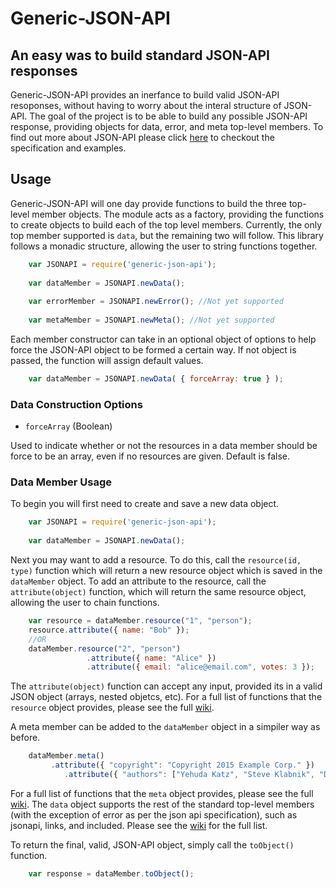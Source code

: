 # Generic-JSON-API
## An easy was to build standard JSON-API responses
Generic-JSON-API provides an inerfance to build valid JSON-API resoponses, without having to worry about the interal structure of JSON-API. The goal of the project is to be able to build any possible JSON-API response, providing objects for data, error, and meta top-level members. To find out more about JSON-API please click [here](http://jsonapi.org/format/) to checkout the specification and examples.

## Usage
Generic-JSON-API will one day provide functions to build the three top-level member objects. The module acts as a factory, providing the  functions to create objects to build each of the top level members. Currently, the only top member supported is `data`, but the remaining two will follow. This library follows a monadic structure, allowing the user to string functions together.

```javascript
	var JSONAPI = require('generic-json-api');
 
	var dataMember = JSONAPI.newData();
	
	var errorMember = JSONAPI.newError(); //Not yet supported
	
	var metaMember = JSONAPI.newMeta(); //Not yet supported
```

Each member constructor can take in an optional object of options to help force the JSON-API object to be formed a certain way. If not object is passed, the function will assign default values.

```javascript
	var dataMember = JSONAPI.newData( { forceArray: true } );
```

### Data Construction Options
* `forceArray` (Boolean)

Used to indicate whether or not the resources in a data member should be force to be an array, even if no resources are given. Default is false.

### Data Member Usage
To begin you will first need to create and save a new data object.
```javascript
	var JSONAPI = require('generic-json-api');
 
	var dataMember = JSONAPI.newData();
```
Next you may want to add a resource. To do this, call the `resource(id, type)` function which will return a new resource object which is saved in the `dataMember` object. To add an attribute to the resource, call the `attribute(object)` function, which will return the same resource object, allowing the user to chain functions.
```javascript
	var resource = dataMember.resource("1", "person");
	resource.attribute({ name: "Bob" });
	//OR
	dataMember.resource("2", "person")
				 .attribute({ name: "Alice" })
				 .attribute({ email: "alice@email.com", votes: 3 });
```
The `attribute(object)` function can accept any input, provided its in a valid JSON object (arrays, nested objetcs, etc). For a full list of functions that the `resource` object provides, please see the full [wiki](https://github.com/KeeganFerrett/Generic-JSON-API/wiki).

A meta member can be added to the `dataMember` object in a simpiler way as before.
```javascript
	dataMember.meta()
		 .attribute({ "copyright": "Copyright 2015 Example Corp." })
    		.attribute({ "authors": ["Yehuda Katz", "Steve Klabnik", "Dan Gebhardt", "Tyler Kellen"] });
```
For a full list of functions that the `meta` object provides, please see the full [wiki](https://github.com/KeeganFerrett/Generic-JSON-API/wiki).
The `data` object supports the rest of the standard top-level members (with the exception of error as per the json api specification), such as jsonapi, links, and included. Please see the [wiki](https://github.com/KeeganFerrett/Generic-JSON-API/wiki) for the full list.

To return the final, valid, JSON-API object, simply call the `toObject()` function.
```javascript
	var response = dataMember.toObject();
```